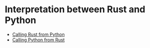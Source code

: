 # Interpretation between Rust and Python
- [Calling Rust from Python](./rust_from_python.md)
- [Calling Python from Rust](./python_from_rust.md)
